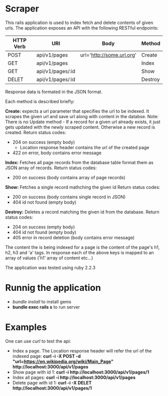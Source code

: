 # Scraper

This rails application is used to index fetch and delete contents of given urls.
The application exposes an API with the following RESTful endpoints:

| HTTP Verb | URI              | Body                      | Method      |
|-----------|------------------|---------------------------|-------------|
|  POST     | api/v1/pages     | url='http://some.url.org' | Create      |
|  GET      | api/v1/pages     |                           | Index       |
|  GET      | api/v1/pages/:id |                           | Show        |
|  DELET    | api/v1/pages/:id |                           | Destroy     |

Response data is formated in the JSON format.

Each method is described briefly:

__Create:__ expects a url parameter that specifies the url to be indexed.
It scrapes the given url and save url along with content in the databse.
Note: There is no Update method - If a record for a given url already exists, 
it just gets updated with the newly scraped content. Otherwise a new record is created.
Return status codes: 
* 204 on success (empty body)
  * Location response header contains the url of the created page
* 422 on error, body contains error message

__Index:__ Fetches all page records from the database table format them as JSON array of records.
Return status codes:
* 200 on success (body contains array of page records)

__Show:__ Fetches a single record mathching the given id
Return status codes:
* 200 on success (body contains single record in JSON)
* 404 id not found (empty body) 

__Destroy:__ Deletes a record matching the given id from the database.
Return status codes:
* 204 on success (empty body)
* 404 id not found (empty body)
* 405 error in record deletion (body contains error message)

The content the is being indexed for a page is the content of the page's h1, h2, h3 and 'a' tags.
In response each of the above keys is mapped to an array of values ('h1' array of content etc...)

The application was tested using ruby 2.2.3 

# Runnig the application
* _bundle install_ to install gems
* __bundle exec rails s__ to run server

# Examples
One can use _curl_ to test the api:

* Index a page. The Location response header will refer the url of the indexed page:
  __curl -i -X POST -d "url=https://en.wikipedia.org/wiki/Main_Page" http://localhost:3000/api/v1/pages__
* Show page with id 1:
  __curl -i http://localhost:3000/api/v1/pages/1__
* Index all pages:
  __curl -i http://localhost:3000/api/v1/pages__
* Delete page with id 1:
  __curl -i -X DELET http://localhost:3000/api/v1/pages/1__

